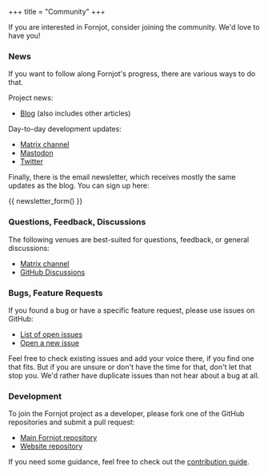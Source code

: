 +++
title = "Community"
+++

If you are interested in Fornjot, consider joining the community. We'd love to have you!


### News

If you want to follow along Fornjot's progress, there are various ways to do that.

Project news:
- [Blog](/blog) (also includes other articles)

Day-to-day development updates:
- [Matrix channel]
- [Mastodon](https://fosstodon.org/@hannobraun)
- [Twitter](https://twitter.com/hannobraun)

Finally, there is the email newsletter, which receives mostly the same updates as the blog. You can sign up here:

{{ newsletter_form() }}


### Questions, Feedback, Discussions

The following venues are best-suited for questions, feedback, or general discussions:

- [Matrix channel]
- [GitHub Discussions](https://github.com/hannobraun/fornjot/discussions)


### Bugs, Feature Requests

If you found a bug or have a specific feature request, please use issues on GitHub:

- [List of open issues](https://github.com/hannobraun/fornjot/issues)
- [Open a new issue](https://github.com/hannobraun/fornjot/issues/new)

Feel free to check existing issues and add your voice there, if you find one that fits. But if you are unsure or don't have the time for that, don't let that stop you. We'd rather have duplicate issues than not hear about a bug at all.


### Development

To join the Fornjot project as a developer, please fork one of the GitHub repositories and submit a pull request:

- [Main Fornjot repository](https://github.com/hannobraun/fornjot)
- [Website repository](https://github.com/hannobraun/www.fornjot.app)

If you need some guidance, feel free to check out the [contribution guide](https://github.com/hannobraun/fornjot/blob/main/CONTRIBUTING.md).


[Matrix channel]: https://matrix.to/#/#fornjot:braun-odw.eu

